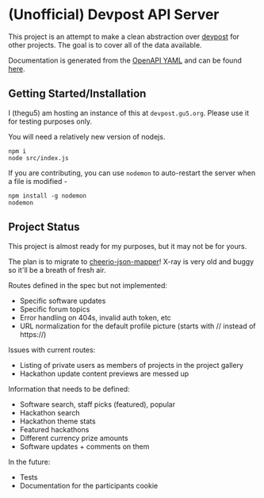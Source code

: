 # (Unofficial) Devpost API Server

This project is an attempt to make a clean abstraction over [devpost](https://devpost.com/) for other projects. The goal is to cover all of the data available.

Documentation is generated from the [OpenAPI YAML](https://github.com/thegu5/devpost-api/blob/main/openapi/openapi.yaml) and can be found [here](https://elements-demo.stoplight.io/?spec=https://raw.githubusercontent.com/thegu5/devpost-api/main/openapi/openapi.yaml).


## Getting Started/Installation

I (thegu5) am hosting an instance of this at `devpost.gu5.org`. Please use it for testing purposes only.

You will need a relatively new version of nodejs.
```
npm i
node src/index.js
```
If you are contributing, you can use `nodemon` to auto-restart the server when a file is modified -
```
npm install -g nodemon
nodemon
```

## Project Status

This project is almost ready for my purposes, but it may not be for yours.

The plan is to migrate to [cheerio-json-mapper](https://www.npmjs.com/package/cheerio-json-mapper)! X-ray is very old and buggy so it'll be a breath of fresh air.

Routes defined in the spec but not implemented:
- Specific software updates
- Specific forum topics
- Error handling on 404s, invalid auth token, etc
- URL normalization for the default profile picture (starts with // instead of https://)

Issues with current routes:
- Listing of private users as members of projects in the project gallery
- Hackathon update content previews are messed up

Information that needs to be defined:
- Software search, staff picks (featured), popular
- Hackathon search
- Hackathon theme stats
- Featured hackathons
- Different currency prize amounts
- Software updates + comments on them

In the future:
- Tests
- Documentation for the participants cookie